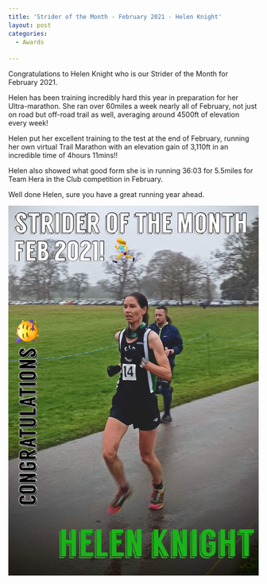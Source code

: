 ```yaml
---
title: 'Strider of the Month - February 2021 - Helen Knight'
layout: post
categories:
  - Awards

---
```


Congratulations to Helen Knight who is our Strider of the Month for February 2021.

Helen has been training incredibly hard this year in preparation for her Ultra-marathon. She ran over 60miles a week nearly all of February, not just on road but off-road trail as well, averaging around 4500ft of elevation every week!

Helen put her excellent training to the test at the end of February, running her own virtual Trail Marathon with an elevation gain of 3,110ft in an incredible time of 4hours 11mins!! 

Helen also showed what good form she is in running 36:03 for 5.5miles for Team Hera in the Club competition in February.

Well done Helen, sure you have a great running year ahead.

![Strider of the month Helen Knight](/images/2021/03/2021-03-08-SOTM-February-2021.jpeg "CLC Strider of the month February 2021 Helen Knight")
